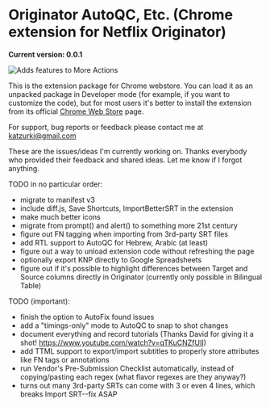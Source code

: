 # Originator AutoQC, Etc. (Chrome extension for Netflix Originator)
**Current version: 0.0.1**

![Adds features to More Actions](https://lh3.googleusercontent.com/GNwhXfqNOuDq9n8CKescghQqeBmb1yGwRaOA_t4VjOxkO1NiyYN8pQAwuGmk-hdERiAlpOBRww8DgsxhDQAEPZtgkQ=w640-h400-e365-rj-sc0x00ffffff)

This is the extension package for Chrome webstore. You can load it as an unpacked package in Developer mode (for example, if you want to customize the code), but for most users it's better to install the extension from its official [Chrome Web Store](https://chrome.google.com/webstore/detail/originator-autoqc-etc/fmdlmdfceiaaljfpdkbpfhoppcklkopo "Originator AutoQC for Netflix") page.

For support, bug reports or feedback please contact me at katzurki@gmail.com

These are the issues/ideas I'm currently working on. Thanks everybody who provided their feedback and shared ideas. Let me know if I forgot anything.

TODO in no particular order:
* migrate to manifest v3
* include diff.js, Save Shortcuts, ImportBetterSRT in the extension
* make much better icons
* migrate from prompt() and alert() to something more 21st century
* figure out FN tagging when importing from 3rd-party SRT files 
* add RTL support to AutoQC for Hebrew, Arabic (at least)
* figure out a way to unload extension code without refreshing the page
* optionally export KNP directly to Google Spreadsheets
* figure out if it's possible to highlight differences between Target and Source columns directly in Originator (currently only possible in Bilingual Table)

TODO (important):
* finish the option to AutoFix found issues
* add a "timings-only" mode to AutoQC to snap to shot changes
* document everything and record tutorials (Thanks David for giving it a shot! https://www.youtube.com/watch?v=qTKuCNZfUII)
* add TTML support to export/import subtitles to properly store attributes like FN tags or annotations
* run Vendor's Pre-Submission Checklist automatically, instead of copying/pasting each regex (what flavor regexes are they anyway?)
* turns out many 3rd-party SRTs can come with 3 or even 4 lines, which breaks Import SRT--fix ASAP
